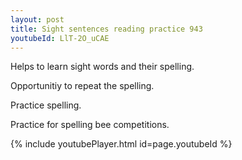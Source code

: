 ```yaml
---
layout: post
title: Sight sentences reading practice 943
youtubeId: LlT-2O_uCAE
---
```

 
 
Helps to learn sight words and their spelling.

Opportunitiy to repeat the spelling. 

Practice spelling. 
 
Practice for spelling bee competitions. 
 
{% include youtubePlayer.html id=page.youtubeId %}
 
 
